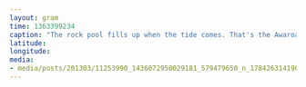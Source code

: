 ```yaml
---
layout: gram
time: 1363399234
caption: "The rock pool fills up when the tide comes. That's the Awaroa Hut in the background."
latitude: 
longitude: 
media:
- media/posts/201303/11253990_1436072950029181_579479650_n_17842631419000351.jpg
---
```

